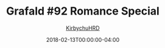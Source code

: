 ---
title: "Grafald #92 Romance Special"
type: "image"
date: 2018-02-13T00:00:00-04:00
draft: false
categories:
- comics
- collaborations
tags:
- grafald
image_path: "../img/2018/92.png"
alt_text: ""
is_subpage: true
author: "[KirbychuHRD](https://cohost.org/KirbychuHRD)"
---
